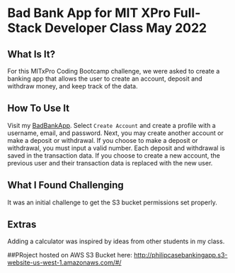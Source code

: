 

# Bad Bank App for MIT XPro Full-Stack Developer Class May 2022

## What Is It?
For this MITxPro Coding Bootcamp challenge, we were asked to create a banking app that allows the user to create an account, deposit and withdraw money, and keep track of the data. 

## How To Use It
Visit my [BadBankApp](http://philipcasebankapp.s3.amazonaws.com/index.html). Select `Create Account` and create a profile with a username, email, and password. Next, you may create another account or make a deposit or withdrawal. If you choose to make a deposit or withdrawal, you must input a valid number. Each deposit and withdrawal is saved in the transaction data. If you choose to create a new account, the previous user and their transaction data is replaced with the new user.

## What I Found Challenging
It was an initial challenge to get the S3 bucket permissions set properly.

## Extras
Adding a calculator was inspired by ideas from other students in my class.

##PRoject hosted on AWS S3 Bucket here:
http://philipcasebankingapp.s3-website-us-west-1.amazonaws.com/#/

